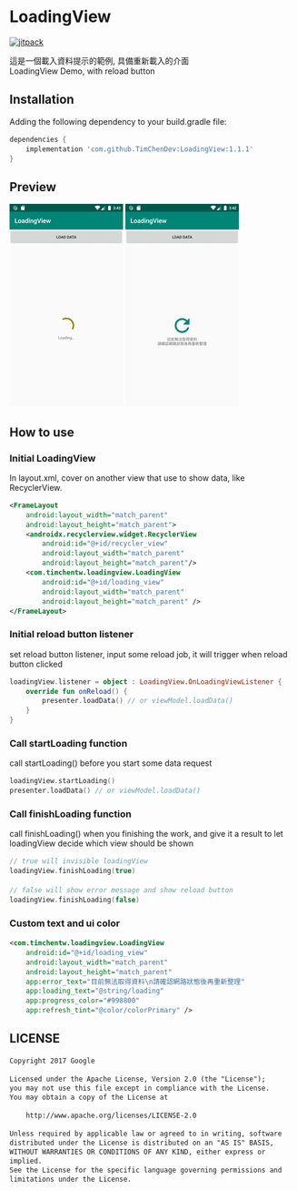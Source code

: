 # LoadingView

[![jitpack](https://jitpack.io/v/TimChenDev/LoadingView.svg)](https://jitpack.io/#TimChenDev/LoadingView)

這是一個載入資料提示的範例, 具備重新載入的介面</br>
LoadingView Demo, with reload button

## Installation

Adding the following dependency to your build.gradle file:

``` gradle
dependencies {
    implementation 'com.github.TimChenDev:LoadingView:1.1.1'
}
```

## Preview

![loading](art/loading.png)
![load_error](art/load_error.png)

## How to use

### Initial LoadingView

In layout.xml, cover on another view that use to show data, like RecyclerView.

```xml
<FrameLayout
    android:layout_width="match_parent"
    android:layout_height="match_parent">
    <androidx.recyclerview.widget.RecyclerView
        android:id="@+id/recycler_view"
        android:layout_width="match_parent"
        android:layout_height="match_parent"/>
    <com.timchentw.loadingview.LoadingView
        android:id="@+id/loading_view"
        android:layout_width="match_parent"
        android:layout_height="match_parent" />
</FrameLayout>
```

### Initial reload button listener

set reload button listener, input some reload job, it will trigger when reload button clicked

```kotlin
loadingView.listener = object : LoadingView.OnLoadingViewListener {
    override fun onReload() {
        presenter.loadData() // or viewModel.loadData()
    }
}
```

### Call startLoading function

call startLoading() before you start some data request

``` kotlin
loadingView.startLoading()
presenter.loadData() // or viewModel.loadData()
```

### Call finishLoading function

call finishLoading() when you finishing the work, and give it a result to let loadingView decide which view should be shown

``` kotlin
// true will invisible loadingView
loadingView.finishLoading(true)

// false will show error message and show reload button
loadingView.finishLoading(false)
```

### Custom text and ui color

```xml
<com.timchentw.loadingview.LoadingView
    android:id="@+id/loading_view"
    android:layout_width="match_parent"
    android:layout_height="match_parent"
    app:error_text="目前無法取得資料\n請確認網路狀態後再重新整理"
    app:loading_text="@string/loading"
    app:progress_color="#998800"
    app:refresh_tint="@color/colorPrimary" />
```

## LICENSE

``` text
Copyright 2017 Google

Licensed under the Apache License, Version 2.0 (the "License");
you may not use this file except in compliance with the License.
You may obtain a copy of the License at

    http://www.apache.org/licenses/LICENSE-2.0

Unless required by applicable law or agreed to in writing, software
distributed under the License is distributed on an "AS IS" BASIS,
WITHOUT WARRANTIES OR CONDITIONS OF ANY KIND, either express or implied.
See the License for the specific language governing permissions and
limitations under the License.
```
